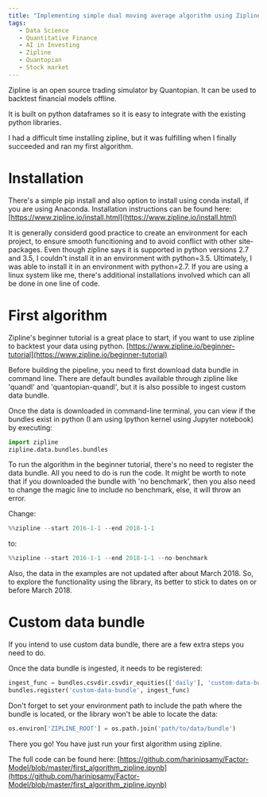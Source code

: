 ```yaml
---
title: "Implementing simple dual moving average algorithm using Zipline"
tags:
   - Data Science
   - Quantitative Finance
   - AI in Investing
   - Zipline
   - Quantopian
   - Stock market
---
```



Zipline is an open source trading simulator by Quantopian. It can be used to backtest financial models offline. 

It is built on python dataframes so it is easy to integrate with the existing python libraries.
 
I had a difficult time installing zipline, but it was fulfilling when I finally succeeded and ran my first algorithm. 

# Installation 

There's a simple pip install and also option to install using conda install, if you are using Anaconda. 
Installation instructions can be found here:
[https://www.zipline.io/install.html](https://www.zipline.io/install.html)

It is generally considerd good practice to create an environment for each project, to ensure smooth funcitioning and to avoid conflict with other site-packages. Even though zipline says it is supported in python versions 2.7 and 3.5, I couldn't install it in an environment with python=3.5. Ultimately, I was able to install it in an environment with python=2.7. If you are using a linux system like me, there's additional installations involved which can all be done in one line of code.

# First algorithm

Zipline's beginner tutorial is a great place to start, if you want to use zipline to backtest your data using python.
[https://www.zipline.io/beginner-tutorial](https://www.zipline.io/beginner-tutorial)

Before building the pipeline, you need to first download data bundle in command line. There are default bundles available through zipline like 'quandl' and 'quantopian-quandl', but it is also possible to ingest custom data bundle. 

Once the data is downloaded in command-line terminal, you can view if the bundles exist in python (I am using Ipython kernel using Jupyter notebook) by executing:

```python
import zipline
zipline.data.bundles.bundles
```

To run the algorithm in the beginner tutorial, there's no need to register the data bundle. All you need to do is run the code. It might be worth to note that if you downloaded the bundle with 'no benchmark', then you also need to change the magic line to include no benchmark, else, it will throw an error.

Change: 
```python 
%%zipline --start 2016-1-1 --end 2018-1-1
```

to:

```python 
%%zipline --start 2016-1-1 --end 2018-1-1 --no-benchmark
```

Also, the data in the examples are not updated after about March 2018. So, to explore the functionality using the library, its better to stick to dates on or before March 2018. 

# Custom data bundle

If you intend to use custom data bundle, there are a few extra steps you need to do.

Once the data bundle is ingested, it needs to be registered:
```python
ingest_func = bundles.csvdir.csvdir_equities(['daily'], 'custom-data-bundle')
bundles.register('custom-data-bundle', ingest_func)
```
Don't forget to set your environment path to include the path where the bundle is located, or the library won't be able to locate the data:

```python 
os.environ['ZIPLINE_ROOT'] = os.path.join('path/to/data/bundle')
```


There you go! You have just run your first algorithm using zipline. 

The full code can be found here: [https://github.com/harinipsamy/Factor-Model/blob/master/first_algorithm_zipline.ipynb](https://github.com/harinipsamy/Factor-Model/blob/master/first_algorithm_zipline.ipynb)
